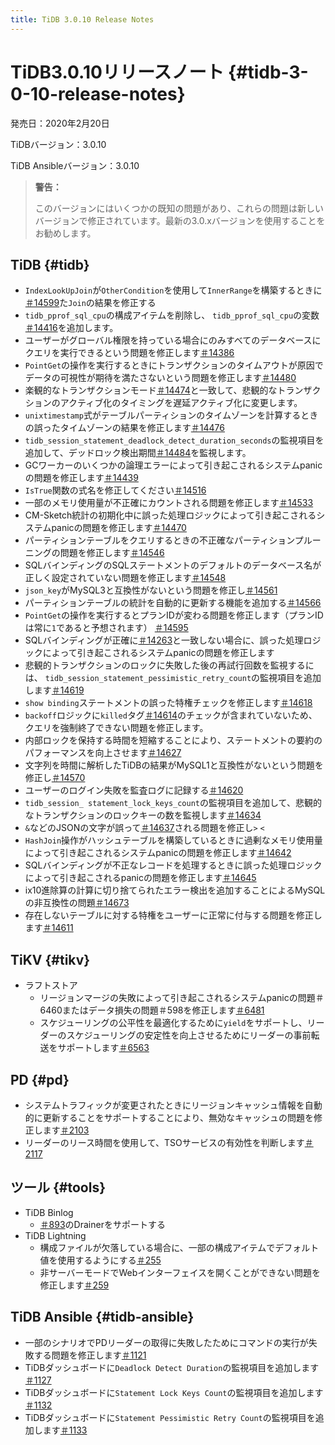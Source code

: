 ```yaml
---
title: TiDB 3.0.10 Release Notes
---
```


# TiDB3.0.10リリースノート {#tidb-3-0-10-release-notes}

発売日：2020年2月20日

TiDBバージョン：3.0.10

TiDB Ansibleバージョン：3.0.10

> **警告：**
>
> このバージョンにはいくつかの既知の問題があり、これらの問題は新しいバージョンで修正されています。最新の3.0.xバージョンを使用することをお勧めします。

## TiDB {#tidb}

-   `IndexLookUpJoin`が`OtherCondition`を使用して`InnerRange`を構築するときに[＃14599](https://github.com/pingcap/tidb/pull/14599)た`Join`の結果を修正する
-   `tidb_pprof_sql_cpu`の構成アイテムを削除し、 `tidb_pprof_sql_cpu`の変数[＃14416](https://github.com/pingcap/tidb/pull/14416)を追加します。
-   ユーザーがグローバル権限を持っている場合にのみすべてのデータベースにクエリを実行できるという問題を修正します[＃14386](https://github.com/pingcap/tidb/pull/14386)
-   `PointGet`の操作を実行するときにトランザクションのタイムアウトが原因でデータの可視性が期待を満たさないという問題を修正します[＃14480](https://github.com/pingcap/tidb/pull/14480)
-   楽観的なトランザクションモード[＃14474](https://github.com/pingcap/tidb/pull/14474)と一致して、悲観的なトランザクションのアクティブ化のタイミングを遅延アクティブ化に変更します。
-   `unixtimestamp`式がテーブルパーティションのタイムゾーンを計算するときの誤ったタイムゾーンの結果を修正します[＃14476](https://github.com/pingcap/tidb/pull/14476)
-   `tidb_session_statement_deadlock_detect_duration_seconds`の監視項目を追加して、デッドロック検出期間[＃14484](https://github.com/pingcap/tidb/pull/14484)を監視します。
-   GCワーカーのいくつかの論理エラーによって引き起こされるシステムpanicの問題を修正します[＃14439](https://github.com/pingcap/tidb/pull/14439)
-   `IsTrue`関数の式名を修正してください[＃14516](https://github.com/pingcap/tidb/pull/14516)
-   一部のメモリ使用量が不正確にカウントされる問題を修正します[＃14533](https://github.com/pingcap/tidb/pull/14533)
-   CM-Sketch統計の初期化中に誤った処理ロジックによって引き起こされるシステムpanicの問題を修正します[＃14470](https://github.com/pingcap/tidb/pull/14470)
-   パーティションテーブルをクエリするときの不正確なパーティションプルーニングの問題を修正します[＃14546](https://github.com/pingcap/tidb/pull/14546)
-   SQLバインディングのSQLステートメントのデフォルトのデータベース名が正しく設定されていない問題を修正します[＃14548](https://github.com/pingcap/tidb/pull/14548)
-   `json_key`がMySQL3と互換性がないという問題を修正し[＃14561](https://github.com/pingcap/tidb/pull/14561)
-   パーティションテーブルの統計を自動的に更新する機能を追加する[＃14566](https://github.com/pingcap/tidb/pull/14566)
-   `PointGet`の操作を実行するとプランIDが変わる問題を修正します（プランIDは常に`1`であると予想されます） [＃14595](https://github.com/pingcap/tidb/pull/14595)
-   SQLバインディングが正確に[＃14263](https://github.com/pingcap/tidb/pull/14263)と一致しない場合に、誤った処理ロジックによって引き起こされるシステムpanicの問題を修正します
-   悲観的トランザクションのロックに失敗した後の再試行回数を監視するには、 `tidb_session_statement_pessimistic_retry_count`の監視項目を追加します[＃14619](https://github.com/pingcap/tidb/pull/14619)
-   `show binding`ステートメントの誤った特権チェックを修正します[＃14618](https://github.com/pingcap/tidb/pull/14618)
-   `backoff`ロジックに`killed`タグ[＃14614](https://github.com/pingcap/tidb/pull/14614)のチェックが含まれていないため、クエリを強制終了できない問題を修正します。
-   内部ロックを保持する時間を短縮することにより、ステートメントの要約のパフォーマンスを向上させます[＃14627](https://github.com/pingcap/tidb/pull/14627)
-   文字列を時間に解析したTiDBの結果がMySQL1と互換性がないという問題を修正し[＃14570](https://github.com/pingcap/tidb/pull/14570)
-   ユーザーのログイン失敗を監査ログに記録する[＃14620](https://github.com/pingcap/tidb/pull/14620)
-   `tidb_session_ statement_lock_keys_count`の監視項目を追加して、悲観的なトランザクションのロックキーの数を監視します[＃14634](https://github.com/pingcap/tidb/pull/14634)
-   `&`などのJSONの文字が誤って[＃14637](https://github.com/pingcap/tidb/pull/14637)される問題を修正し`>` `<`
-   `HashJoin`操作がハッシュテーブルを構築しているときに過剰なメモリ使用量によって引き起こされるシステムpanicの問題を修正します[＃14642](https://github.com/pingcap/tidb/pull/14642)
-   SQLバインディングが不正なレコードを処理するときに誤った処理ロジックによって引き起こされるpanicの問題を修正します[＃14645](https://github.com/pingcap/tidb/pull/14645)
-   ix10進除算の計算に切り捨てられたエラー検出を追加することによるMySQLの非互換性の問題[＃14673](https://github.com/pingcap/tidb/pull/14673)
-   存在しないテーブルに対する特権をユーザーに正常に付与する問題を修正します[＃14611](https://github.com/pingcap/tidb/pull/14611)

## TiKV {#tikv}

-   ラフトストア
    -   リージョンマージの失敗によって引き起こされるシステムpanicの問題＃6460またはデータ損失の問題＃598を修正します[＃6481](https://github.com/tikv/tikv/pull/6481)
    -   スケジューリングの公平性を最適化するために`yield`をサポートし、リーダーのスケジューリングの安定性を向上させるためにリーダーの事前転送をサポートします[＃6563](https://github.com/tikv/tikv/pull/6563)

## PD {#pd}

-   システムトラフィックが変更されたときにリージョンキャッシュ情報を自動的に更新することをサポートすることにより、無効なキャッシュの問題を修正します[＃2103](https://github.com/pingcap/pd/pull/2103)
-   リーダーのリース時間を使用して、TSOサービスの有効性を判断します[＃2117](https://github.com/pingcap/pd/pull/2117)

## ツール {#tools}

-   TiDB Binlog
    -   [＃893](https://github.com/pingcap/tidb-binlog/pull/893)のDrainerをサポートする
-   TiDB Lightning
    -   構成ファイルが欠落している場合に、一部の構成アイテムでデフォルト値を使用するようにする[＃255](https://github.com/pingcap/tidb-lightning/pull/255)
    -   非サーバーモードでWebインターフェイスを開くことができない問題を修正します[＃259](https://github.com/pingcap/tidb-lightning/pull/259)

## TiDB Ansible {#tidb-ansible}

-   一部のシナリオでPDリーダーの取得に失敗したためにコマンドの実行が失敗する問題を修正します[＃1121](https://github.com/pingcap/tidb-ansible/pull/1121)
-   TiDBダッシュボードに`Deadlock Detect Duration`の監視項目を追加します[＃1127](https://github.com/pingcap/tidb-ansible/pull/1127)
-   TiDBダッシュボードに`Statement Lock Keys Count`の監視項目を追加します[＃1132](https://github.com/pingcap/tidb-ansible/pull/1132)
-   TiDBダッシュボードに`Statement Pessimistic Retry Count`の監視項目を追加します[＃1133](https://github.com/pingcap/tidb-ansible/pull/1133)
